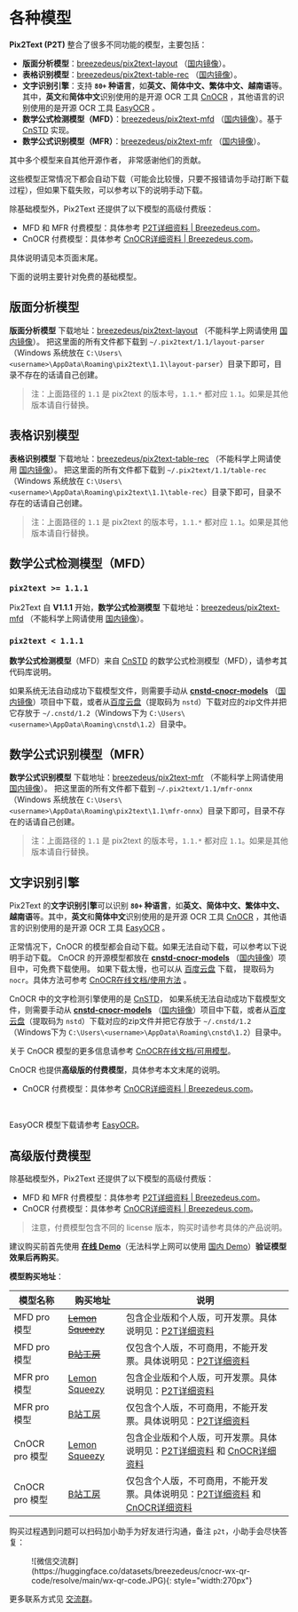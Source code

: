 # 各种模型

**Pix2Text (P2T)** 整合了很多不同功能的模型，主要包括：

- **版面分析模型**：[breezedeus/pix2text-layout](https://huggingface.co/breezedeus/pix2text-layout) （[国内镜像](https://hf-mirror.com/breezedeus/pix2text-layout)）。
- **表格识别模型**：[breezedeus/pix2text-table-rec](https://huggingface.co/breezedeus/pix2text-table-rec) （[国内镜像](https://hf-mirror.com/breezedeus/pix2text-table-rec)）。
- **文字识别引擎**：支持 **`80+` 种语言**，如**英文、简体中文、繁体中文、越南语**等。其中，**英文**和**简体中文**识别使用的是开源 OCR 工具 [CnOCR](https://github.com/breezedeus/cnocr) ，其他语言的识别使用的是开源 OCR 工具 [EasyOCR](https://github.com/JaidedAI/EasyOCR) 。
- **数学公式检测模型（MFD）**：[breezedeus/pix2text-mfd](https://huggingface.co/breezedeus/pix2text-mfd) （[国内镜像](https://hf-mirror.com/breezedeus/pix2text-mfd)）。基于 [CnSTD](https://github.com/breezedeus/cnstd) 实现。
- **数学公式识别模型（MFR）**：[breezedeus/pix2text-mfr](https://huggingface.co/breezedeus/pix2text-mfr) （[国内镜像](https://hf-mirror.com/breezedeus/pix2text-mfr)）。

其中多个模型来自其他开源作者， 非常感谢他们的贡献。

这些模型正常情况下都会自动下载（可能会比较慢，只要不报错请勿手动打断下载过程），但如果下载失败，可以参考以下的说明手动下载。

除基础模型外，Pix2Text 还提供了以下模型的高级付费版：

- MFD 和 MFR 付费模型：具体参考 [P2T详细资料 | Breezedeus.com](https://www.breezedeus.com/article/pix2text_cn)。
- CnOCR 付费模型：具体参考 [CnOCR详细资料 | Breezedeus.com](https://www.breezedeus.com/article/cnocr)。

具体说明请见本页面末尾。

下面的说明主要针对免费的基础模型。

## 版面分析模型
**版面分析模型** 下载地址：[breezedeus/pix2text-layout](https://huggingface.co/breezedeus/pix2text-layout) （不能科学上网请使用 [国内镜像](https://hf-mirror.com/breezedeus/pix2text-layout)）。
把这里面的所有文件都下载到 `~/.pix2text/1.1/layout-parser` （Windows 系统放在 `C:\Users\<username>\AppData\Roaming\pix2text\1.1\layout-parser`）目录下即可，目录不存在的话请自己创建。

> 注：上面路径的 `1.1` 是 pix2text 的版本号，`1.1.*` 都对应 `1.1`。如果是其他版本请自行替换。

## 表格识别模型
**表格识别模型** 下载地址：[breezedeus/pix2text-table-rec](https://huggingface.co/breezedeus/pix2text-table-rec) （不能科学上网请使用 [国内镜像](https://hf-mirror.com/breezedeus/pix2text-table-rec)）。
把这里面的所有文件都下载到 `~/.pix2text/1.1/table-rec` （Windows 系统放在 `C:\Users\<username>\AppData\Roaming\pix2text\1.1\table-rec`）目录下即可，目录不存在的话请自己创建。

> 注：上面路径的 `1.1` 是 pix2text 的版本号，`1.1.*` 都对应 `1.1`。如果是其他版本请自行替换。

## 数学公式检测模型（MFD）
### `pix2text >= 1.1.1`
Pix2Text 自 **V1.1.1** 开始，**数学公式检测模型** 下载地址：[breezedeus/pix2text-mfd](https://huggingface.co/breezedeus/pix2text-mfd) （不能科学上网请使用 [国内镜像](https://hf-mirror.com/breezedeus/pix2text-mfd)）。

### `pix2text < 1.1.1`
**数学公式检测模型**（MFD）来自 [CnSTD](https://github.com/breezedeus/cnstd) 的数学公式检测模型（MFD），请参考其代码库说明。

如果系统无法自动成功下载模型文件，则需要手动从 [**cnstd-cnocr-models**](https://huggingface.co/breezedeus/cnstd-cnocr-models) （[国内镜像](https://hf-mirror.com/breezedeus/cnstd-cnocr-models)）项目中下载，或者从[百度云盘](https://pan.baidu.com/s/1zDMzArCDrrXHWL0AWxwYQQ?pwd=nstd)（提取码为 `nstd`）下载对应的zip文件并把它存放于 `~/.cnstd/1.2`（Windows下为 `C:\Users\<username>\AppData\Roaming\cnstd\1.2`）目录中。

## 数学公式识别模型（MFR）
**数学公式识别模型** 下载地址：[breezedeus/pix2text-mfr](https://huggingface.co/breezedeus/pix2text-mfr) （不能科学上网请使用 [国内镜像](https://hf-mirror.com/breezedeus/pix2text-mfr)）。
把这里面的所有文件都下载到 `~/.pix2text/1.1/mfr-onnx` （Windows 系统放在 `C:\Users\<username>\AppData\Roaming\pix2text\1.1\mfr-onnx`）目录下即可，目录不存在的话请自己创建。

> 注：上面路径的 `1.1` 是 pix2text 的版本号，`1.1.*` 都对应 `1.1`。如果是其他版本请自行替换。

## 文字识别引擎
Pix2Text 的**文字识别引擎**可以识别 **`80+` 种语言**，如**英文、简体中文、繁体中文、越南语**等。其中，**英文**和**简体中文**识别使用的是开源 OCR 工具 [CnOCR](https://github.com/breezedeus/cnocr) ，其他语言的识别使用的是开源 OCR 工具 [EasyOCR](https://github.com/JaidedAI/EasyOCR) 。

正常情况下，CnOCR 的模型都会自动下载。如果无法自动下载，可以参考以下说明手动下载。
CnOCR 的开源模型都放在 [**cnstd-cnocr-models**](https://huggingface.co/breezedeus/cnstd-cnocr-models) （[国内镜像](https://hf-mirror.com/breezedeus/cnstd-cnocr-models)）项目中，可免费下载使用。
如果下载太慢，也可以从 [百度云盘](https://pan.baidu.com/s/1RhLBf8DcLnLuGLPrp89hUg?pwd=nocr) 下载， 提取码为 `nocr`。具体方法可参考 [CnOCR在线文档/使用方法](https://cnocr.readthedocs.io/zh-cn/latest/usage) 。

CnOCR 中的文字检测引擎使用的是 [CnSTD](https://github.com/breezedeus/cnstd)，
如果系统无法自动成功下载模型文件，则需要手动从 [**cnstd-cnocr-models**](https://huggingface.co/breezedeus/cnstd-cnocr-models) （[国内镜像](https://hf-mirror.com/breezedeus/cnstd-cnocr-models)）项目中下载，或者从[百度云盘](https://pan.baidu.com/s/1zDMzArCDrrXHWL0AWxwYQQ?pwd=nstd)（提取码为 `nstd`）下载对应的zip文件并把它存放于 `~/.cnstd/1.2`（Windows下为 `C:\Users\<username>\AppData\Roaming\cnstd\1.2`）目录中。

关于 CnOCR 模型的更多信息请参考 [CnOCR在线文档/可用模型](https://cnocr.readthedocs.io/zh-cn/latest/models)。

CnOCR 也提供**高级版的付费模型**，具体参考本文末尾的说明。

- CnOCR 付费模型：具体参考 [CnOCR详细资料 | Breezedeus.com](https://www.breezedeus.com/article/cnocr)。

<br/>

EasyOCR 模型下载请参考 [EasyOCR](https://github.com/JaidedAI/EasyOCR)。

## 高级版付费模型

除基础模型外，Pix2Text 还提供了以下模型的高级付费版：

- MFD 和 MFR 付费模型：具体参考 [P2T详细资料 | Breezedeus.com](https://www.breezedeus.com/article/pix2text_cn)。
- CnOCR 付费模型：具体参考 [CnOCR详细资料 | Breezedeus.com](https://www.breezedeus.com/article/cnocr)。

> 注意，付费模型包含不同的 license 版本，购买时请参考具体的产品说明。

建议购买前首先使用 **[在线 Demo](https://huggingface.co/spaces/breezedeus/Pix2Text-Demo)**（无法科学上网可以使用 [国内 Demo](https://hf-mirror.com/spaces/breezedeus/Pix2Text-Demo)）**验证模型效果后再购买**。

**模型购买地址**：

| 模型名称         | 购买地址                                                       | 说明 
|--------------|------------------------------------------------------------|-----------------------------------------------------------------------------------|
| MFD pro 模型   | ~~[Lemon Squeezy](https://ocr.lemonsqueezy.com)~~          | 包含企业版和个人版，可开发票。具体说明见：[P2T详细资料](https://www.breezedeus.com/article/pix2text_cn)    | 
| MFD pro 模型   | ~~[B站工房](https://gf.bilibili.com/item/detail/1102870055)~~ | 仅包含个人版，不可商用，不能开发票。具体说明见：[P2T详细资料](https://www.breezedeus.com/article/pix2text_cn) | 
| MFR pro 模型   | [Lemon Squeezy](https://ocr.lemonsqueezy.com)              | 包含企业版和个人版，可开发票。具体说明见：[P2T详细资料](https://www.breezedeus.com/article/pix2text_cn)    | 
| MFR pro 模型   | [B站工房](https://gf.bilibili.com/item/detail/1103052055)     | 仅包含个人版，不可商用，不能开发票。具体说明见：[P2T详细资料](https://www.breezedeus.com/article/pix2text_cn) | 
| CnOCR pro 模型 | [Lemon Squeezy](https://ocr.lemonsqueezy.com)              | 包含企业版和个人版，可开发票。具体说明见：[P2T详细资料](https://www.breezedeus.com/article/pix2text_cn) 和 [CnOCR详细资料](https://www.breezedeus.com/article/cnocr) | 
| CnOCR pro 模型 | [B站工房](https://gf.bilibili.com/item/detail/1104820055)     | 仅包含个人版，不可商用，不能开发票。具体说明见：[P2T详细资料](https://www.breezedeus.com/article/pix2text_cn) 和 [CnOCR详细资料](https://www.breezedeus.com/article/cnocr) | 

购买过程遇到问题可以扫码加小助手为好友进行沟通，备注 `p2t`，小助手会尽快答复：

<figure markdown>
![微信交流群](https://huggingface.co/datasets/breezedeus/cnocr-wx-qr-code/resolve/main/wx-qr-code.JPG){: style="width:270px"}
</figure>

更多联系方式见 [交流群](contact.md)。